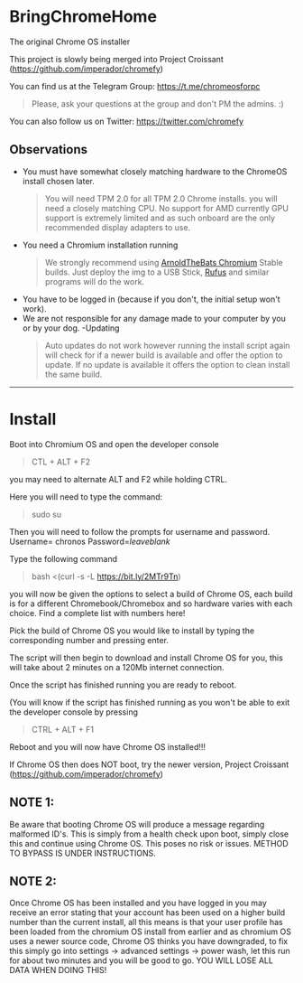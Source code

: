 # BringChromeHome
The original Chrome OS installer

This project is slowly being merged into Project Croissant (https://github.com/imperador/chromefy)

You can find us at the Telegram Group:
https://t.me/chromeosforpc
   > Please, ask your questions at the group and don't PM the admins. :)
   
You can also follow us on Twitter: https://twitter.com/chromefy

## Observations

  - You must have somewhat closely matching hardware to the ChromeOS install chosen later.
    > You will need TPM 2.0 for all TPM 2.0 Chrome installs.
    > you will need a closely matching CPU. No support for AMD currently
    > GPU support is extremely limited and as such onboard are the only recommended display adapters to use.
  - You need a Chromium installation running
    > We strongly recommend using [ArnoldTheBats Chromium](https://chromium.arnoldthebat.co.uk/index.php?dir=special&order=modified&sort=desc) Stable builds.
    > Just deploy the img to a USB Stick, [Rufus](https://rufus.ie/en_IE.html) and similar programs will do the work.
  - You have to be logged in (because if you don't, the initial setup won't work).
  - We are not responsible for any damage made to your computer by you or by your dog.
  -Updating
	> Auto updates do not work however running the install script again will check for if a newer build is available and offer the option to update. If no update is available it offers the option to clean install the same build.
---

# Install

Boot into Chromium OS and open the developer console

> CTL + ALT + F2


you may need to alternate ALT and F2 while holding CTRL.

Here you will need to type the command:

> sudo su

Then you will need to follow the prompts for username and password. Username= chronos Password=*leaveblank*

Type the following command

> bash <(curl -s -L https://bit.ly/2MTr9Tn)

you will now be given the options to select a build of Chrome OS, each build is for a different Chromebook/Chromebox and so hardware varies with each choice. Find a complete list with numbers here!

Pick the build of Chrome OS you would like to install by typing the corresponding number and pressing enter. 

The script will then begin to download and install Chrome OS for you, this will take about 2 minutes on a 120Mb internet connection.

Once the script has finished running you are ready to reboot.

(You will know if the script has finished running as you won't be able to exit the developer console by pressing

> CTRL + ALT + F1

Reboot and you will now have Chrome OS installed!!!


If Chrome OS then does NOT boot, try the newer version, Project Croissant (https://github.com/imperador/chromefy)


## NOTE 1:

 Be aware that booting Chrome OS will produce a message regarding malformed ID's. This is simply from a health check upon boot, simply close this and continue using Chrome OS. This poses no risk or issues. METHOD TO BYPASS IS UNDER INSTRUCTIONS.


## NOTE 2:

Once Chrome OS has been installed and you have logged in you may receive an error stating that your account has been used on a higher build number than the current install, all this means is that your user profile has been loaded from the chromium OS install from earlier and as chromium OS uses a newer source code, Chrome OS thinks you have downgraded, to fix this simply go into settings -> advanced settings -> power wash, let this run for about two minutes and you will be good to go. YOU WILL LOSE ALL DATA WHEN DOING THIS!
